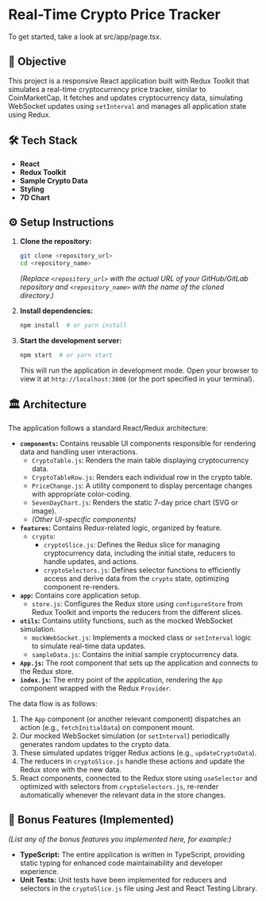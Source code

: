 


# Real-Time Crypto Price Tracker

To get started, take a look at src/app/page.tsx.

## 🎯 Objective

This project is a responsive React application built with Redux Toolkit that simulates a real-time cryptocurrency price tracker, similar to CoinMarketCap. It fetches and updates cryptocurrency data, simulating WebSocket updates using `setInterval` and manages all application state using Redux.

## 🛠️ Tech Stack

* **React** 
* **Redux Toolkit**
* **Sample Crypto Data**
* **Styling**
* **7D Chart**

## ⚙️ Setup Instructions

1.  **Clone the repository:**
    ```bash
    git clone <repository_url>
    cd <repository_name>
    ```
    *(Replace `<repository_url>` with the actual URL of your GitHub/GitLab repository and `<repository_name>` with the name of the cloned directory.)*

2.  **Install dependencies:**
    ```bash
    npm install  # or yarn install
    ```

3.  **Start the development server:**
    ```bash
    npm start  # or yarn start
    ```
    This will run the application in development mode. Open your browser to view it at `http://localhost:3000` (or the port specified in your terminal).

## 🏛️ Architecture

The application follows a standard React/Redux architecture:

* **`components`:** Contains reusable UI components responsible for rendering data and handling user interactions.
    * `CryptoTable.js`: Renders the main table displaying cryptocurrency data.
    * `CryptoTableRow.js`: Renders each individual row in the crypto table.
    * `PriceChange.js`: A utility component to display percentage changes with appropriate color-coding.
    * `SevenDayChart.js`: Renders the static 7-day price chart (SVG or image).
    * *(Other UI-specific components)*
* **`features`:** Contains Redux-related logic, organized by feature.
    * `crypto`:
        * `cryptoSlice.js`: Defines the Redux slice for managing cryptocurrency data, including the initial state, reducers to handle updates, and actions.
        * `cryptoSelectors.js`: Defines selector functions to efficiently access and derive data from the `crypto` state, optimizing component re-renders.
* **`app`:** Contains core application setup.
    * `store.js`: Configures the Redux store using `configureStore` from Redux Toolkit and imports the reducers from the different slices.
* **`utils`:** Contains utility functions, such as the mocked WebSocket simulation.
    * `mockWebSocket.js`: Implements a mocked class or `setInterval` logic to simulate real-time data updates.
    * `sampleData.js`: Contains the initial sample cryptocurrency data.
* **`App.js`:** The root component that sets up the application and connects to the Redux store.
* **`index.js`:** The entry point of the application, rendering the `App` component wrapped with the Redux `Provider`.

The data flow is as follows:

1.  The `App` component (or another relevant component) dispatches an action (e.g., `fetchInitialData`) on component mount.
2.  Our mocked WebSocket simulation (or `setInterval`) periodically generates random updates to the crypto data.
3.  These simulated updates trigger Redux actions (e.g., `updateCryptoData`).
4.  The reducers in `cryptoSlice.js` handle these actions and update the Redux store with the new data.
5.  React components, connected to the Redux store using `useSelector` and optimized with selectors from `cryptoSelectors.js`, re-render automatically whenever the relevant data in the store changes.



## 🌟 Bonus Features (Implemented)

*(List any of the bonus features you implemented here, for example:)*

* **TypeScript:** The entire application is written in TypeScript, providing static typing for enhanced code maintainability and developer experience.
* **Unit Tests:** Unit tests have been implemented for reducers and selectors in the `cryptoSlice.js` file using Jest and React Testing Library.

